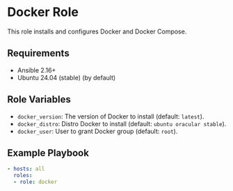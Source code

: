 # Docker Role

This role installs and configures Docker and Docker Compose.

## Requirements

- Ansible 2.16+
- Ubuntu 24.04 (stable) (by default)

## Role Variables

- `docker_version`: The version of Docker to install (default: `latest`).
- `docker_distro`: Distro Docker to install (default: `ubuntu oracular stable`).
- `docker_user`: User to grant Docker group (default: `root`).

## Example Playbook

```yaml
- hosts: all
  roles:
  - role: docker
```
